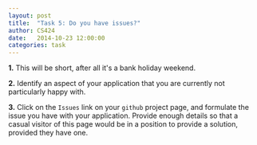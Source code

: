 ```yaml
---
layout: post
title:  "Task 5: Do you have issues?"
author: CS424
date:   2014-10-23 12:00:00
categories: task
---
```


**1.** This will be short, after all it's a bank holiday weekend.

**2.** Identify an aspect of your application that you are currently
not particularly happy with.

**3.** Click on the `Issues` link on your `github` project page,
and formulate the issue you have with your application.
Provide enough details so that a casual visitor of this page
would be in a position to provide a solution, provided they have one.
